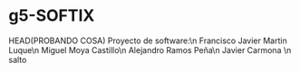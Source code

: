 # g5-SOFTIX
HEAD(PROBANDO COSA)
Proyecto de software:\n
Francisco Javier Martin Luque\n
Miguel Moya Castillo\n
Alejandro Ramos Peña\n
Javier Carmona \n
salto

